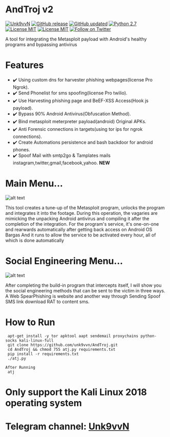 # AndTroj v2
[![Unk9vvN](https://img.shields.io/badge/Unk9vvN-AndTroj-green.svg)](https://github.com/unk9vvn/AndTroj)
[![GitHub release](https://img.shields.io/badge/Last-Realase-green.svg)](https://github.com/unk9vvn/AndTroj/releases)
[![GitHub updated](https://img.shields.io/badge/build-version-yellow.svg)](https://github.com/unk9vvn/AndTroj/blob/master/others/version)
[![Python 2.7](https://img.shields.io/badge/python-2.7-blue.svg)](https://www.python.org/)
[![License MIT](https://img.shields.io/github/license/mashape/apistatus.svg)](https://github.com/unk9vvn/AndTroj/blob/master/LICENSE)
[![License MIT](https://img.shields.io/badge/telegram-channel-orange.svg)](https://t.me/Unk9vvN)
[![Follow on Twitter](https://img.shields.io/twitter/follow/espadrine.svg?label=Follow&style=social)](https://twitter.com/intent/follow?screen_name=unk9vvn)


A tool for integrating the Metasploit payload with Android's healthy programs and bypassing antivirus

# Features
- :heavy_check_mark: Using custom dns for harvester phishing webpages(license Pro Ngrok).
- :heavy_check_mark: Send Phonelist for sms spoofing(license Pro twilio).
- :heavy_check_mark: Use Harvesting phishing page and BeEF-XSS Access(Hook js payload).
- :heavy_check_mark: Bypass 90% Android Antivirus(Obfuscation Method).
- :heavy_check_mark: Bind metasploit meterpreter payload(android) Original APKs.
- :heavy_check_mark: Anti Forensic connections in targets(using tor ips for ngrok connections).
- :heavy_check_mark: Create Automations persistence and bash backdoor for android phones.
- :heavy_check_mark: Spoof Mail with smtp2go & Tamplates mails instagram,twitter,gmail,facebook,yahoo. **NEW**


# Main Menu...

![alt text][logo]

[logo]: https://raw.githubusercontent.com/unk9vvn/AndTroj/master/others/ATJ.jpg "Logo Title Text 2"


This tool creates a tune-up of the Metasploit program, unlocks the program and integrates it into the footage. During this operation, the vagaries are mimicking the unpacking Android antivirus and compiling it after the completion of the integration. For the program's service, it's one-on-one and rearwards automatically after getting back access on Android OS Bargas And it runs to allow the service to be activated every hour, all of which is done automatically

# Social Engineering Menu...

![alt text](https://raw.githubusercontent.com/unk9vvn/AndTroj/master/others/SEA.jpg)


After completing the build-in program that intercepts itself, I will show you the social engineering methods that can be sent to the victim in three ways. A Web SpearPhishing is website and another way through Sending Spoof SMS link download RAT to content sms.

# How to Run
```
 apt-get install -y tor apktool aapt sendemail proxychains python-socks kali-linux-full
 git clone https://github.com/unk9vvn/AndTroj.git
 cd AndTroj && chmod 755 atj.py requirements.txt
 pip install -r requirements.txt
 ./atj.py

After Running
 atj
```
# Only support the Kali Linux 2018 operating system

# Telegram channel: [Unk9vvN](https://t.me/Unk9vvN)
